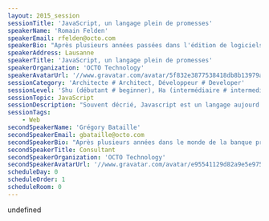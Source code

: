 ```yaml
---
layout: 2015_session
sessionTitle: 'JavaScript, un langage plein de promesses'
speakerName: 'Romain Felden'
speakerEmail: rfelden@octo.com
speakerBio: "Après plusieurs années passées dans l'édition de logiciels, Romain a participé au développement d'une startup où il a acquis de fortes compétences mobiles ainsi qu'un goût prononcé pour l'automatisation et les méthodes Agiles et DevOps.\nArrivé chez OCTO en 2013, il y occupe la fonction de consultant architecte. Il alterne conseil, audit, accompagnement et réalisations auprès de comptes locaux et internationaux."
speakerAddress: Lausanne
speakerTitle: 'JavaScript, un langage plein de promesses'
speakerOrganization: 'OCTO Technology'
speakerAvatarUrl: '//www.gravatar.com/avatar/5f832e3877538418db8b13979a9be634?size=200&default=mm'
sessionCategory: 'Architecte # Architect, Développeur # Developer'
sessionLevel: 'Shu (débutant # beginner), Ha (intermédiaire # intermediate)'
sessionTopic: JavaScript
sessionDescription: "Souvent décrié, Javascript est un langage aujourd'hui incontournable, et qui a beaucoup mûri depuis ses premières implémentations. Résolument monothread, Javascript est pourtant utilisé côté server (Node.js) pour faire tourner de grosses applications et n'a pas à rougir face à la concurrence.\n\nDans cette présentation, nous nous proposons de démystifier la gestion de l'asynchronisme dans le language. En commençant par rappeler la différence entre asynchrone et multithread, nous étudierons tout d'abord le mécanisme de callback. Source de frustration (callback hell), nous présenterons l'API Promise et les solutions qu'elle y apporte. Nous conclurons par une discussion sur les limites de cette API et ouvrirons la réflexion sur le futur de Javascript, à savoir les instructions async/await."
sessionTags:
    - Web
secondSpeakerName: 'Grégory Bataille'
secondSpeakerEmail: gbataille@octo.com
secondSpeakerBio: "Après plusieurs années dans le monde de la banque privée, Grégory travaille aujourd'hui comme architecte chez OCTO Technology où il accompagne ses clients dans leurs projets de refonte et/ou d'audit de leurs systèmes. En passionné de technologie, il touche à tout, du back end rails au front end iOS en passant par des applications clients Javascript, sans oublié la programmation fonctionnelle avec Haskell. Il se spécialise aussi sur les problématiques de BigData et de sécurité des systèmes et des applications.\nGrégory s'occupe également du Java User Group de Lausanne et du Hackergarten de Lausanne."
secondSpeakerTitle: Consultant
secondSpeakerOrganization: 'OCTO Technology'
secondSpeakerAvatarUrl: '//www.gravatar.com/avatar/e95541129d82a9e5e975e39c1fcb8710?size=200&default=mm'
scheduleDay: 0
scheduleOrder: 1
scheduleRoom: 0
---
```


undefined
